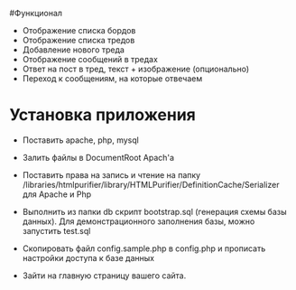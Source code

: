 #Функционал

- Отображение списка бордов
- Отображение списка тредов
- Добавление нового треда
- Отображение сообщений в тредах
- Ответ на пост в тред, текст + изображение (опционально)
- Переход к сообщениям, на которые отвечаем

# Установка приложения
- Поставить apache, php, mysql

- Залить файлы в DocumentRoot Apach'a
- Поставить права на запись и чтение на папку
  /libraries/htmlpurifier/library/HTMLPurifier/DefinitionCache/Serializer для Apache и Php
  
- Выполнить из папки db скрипт bootstrap.sql (генерация схемы базы данных).
  Для демонстрационного заполнения базы, можно запустить test.sql
  
- Скопировать файл config.sample.php в config.php и прописать настройки доступа к базе данных
- Зайти на главную страницу вашего сайта.
